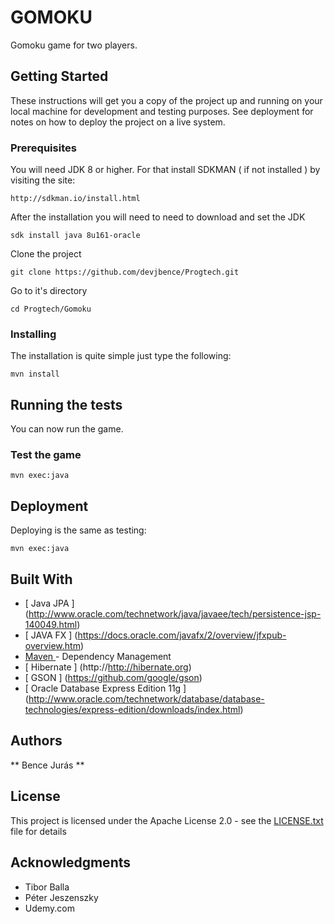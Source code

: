 # GOMOKU

Gomoku game for two players.

## Getting Started

These instructions will get you a copy of the project up and running on your local machine for development and testing purposes. See deployment for notes on how to deploy the project on a live system.

### Prerequisites

You will need JDK 8 or higher. For that install SDKMAN ( if not installed ) by visiting the site:

```
http://sdkman.io/install.html
```

After the installation you will need to need to download and set the JDK

```
sdk install java 8u161-oracle
```

Clone the project

```
git clone https://github.com/devjbence/Progtech.git

```
Go to it's directory
```
cd Progtech/Gomoku
```

### Installing

The installation is quite simple just type the following:

```
mvn install
```

## Running the tests

You can now run the game.

### Test the game

```
mvn exec:java
```

## Deployment

Deploying is the same as testing:

```
mvn exec:java
```

## Built With
* [ Java JPA ] (http://www.oracle.com/technetwork/java/javaee/tech/persistence-jsp-140049.html)
* [ JAVA FX ] (https://docs.oracle.com/javafx/2/overview/jfxpub-overview.htm)
* [ Maven ](https://maven.apache.org/) - Dependency Management
* [ Hibernate ] (http://http://hibernate.org)
* [ GSON ] (https://github.com/google/gson)
* [ Oracle Database Express Edition 11g ] (http://www.oracle.com/technetwork/database/database-technologies/express-edition/downloads/index.html)


## Authors

 ** Bence Jurás ** 

## License

This project is licensed under the Apache License 2.0 - see the [LICENSE.txt](LICENSE.txt) file for details

## Acknowledgments

* Tibor Balla
* Péter Jeszenszky
* Udemy.com

